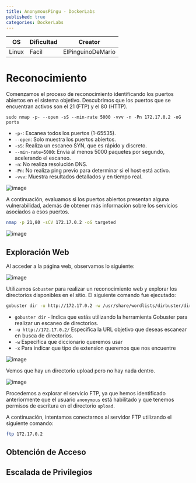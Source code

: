 ```yaml
---
title: AnonymousPingu - DockerLabs
published: true
categories: DockerLabs
---
```



| OS     | Dificultad  | Creator           |
| ------ | ----------- | -------------     | 
| Linux  |  Facil      | ElPinguinoDeMario | 


# Reconocimiento 
Comenzamos el proceso de reconocimiento identificando los puertos abiertos en el sistema objetivo. Descubrimos que los puertos que se encuentran activos son el 21 (FTP) y el 80 (HTTP).
```shell
sudo nmap -p- --open -sS --min-rate 5000 -vvv -n -Pn 172.17.0.2 -oG ports 
```
-  `-p-`: Escanea todos los puertos (1-65535).
- `--open`: Solo muestra los puertos abiertos.
- `-sS`: Realiza un escaneo SYN, que es rápido y discreto.
- `--min-rate=5000`: Envía al menos 5000 paquetes por segundo, acelerando el escaneo.
- `-n`: No realiza resolución DNS.
- `-Pn`: No realiza ping previo para determinar si el host está activo.
- `-vvv`: Muestra resultados detallados y en tiempo real.

![image](https://github.com/user-attachments/assets/fbdcf75b-e25d-4d92-8797-3e558b2a92e6)

A continuación, evaluamos si los puertos abiertos presentan alguna vulnerabilidad, además de obtener más información sobre los servicios asociados a esos puertos.

```bash
nmap -p 21,80 -sCV 172.17.0.2 -oG targeted
```
![image](https://github.com/user-attachments/assets/35d4dab8-0433-48d9-9943-52e4e2a36bfd)

## Exploración Web
Al acceder a la página web, observamos lo siguiente:

![image](https://github.com/user-attachments/assets/ede1f8d5-c313-4e69-94ee-aee4e813aa5e)

Utilizamos `Gobuster` para realizar un reconocimiento web y explorar los directorios disponibles en el sitio. El siguiente comando fue ejecutado:

```bash
gobuster dir -u http://172.17.0.2 -w /usr/share/wordlists/dirbuster/directory-list-2.3-medium.txt -x php,doc,html,txt,img
```
- `gobuster dir` - Indica que estás utilizando la herramienta Gobuster para realizar un escaneo de directorios.
- `-u http://172.17.0.2/` Especifica la URL objetivo que deseas escanear en busca de directorios.
- `-w` Especifica que diccionario queremos usar
- `-x` Para indicar que tipo de extension queremos que nos encuentre

![image](https://github.com/user-attachments/assets/7684d11b-a469-40f3-8254-b0d964ec0112)

Vemos que hay un directorio upload pero no hay nada dentro.

![image](https://github.com/user-attachments/assets/d2061512-4cf0-4b1a-90a6-0abaad99a259)

Procedemos a explorar el servicio FTP, ya que hemos identificado anteriormente que el usuario `anonymous` está habilitado y que tenemos permisos de escritura en el directorio `upload`. 

A continuación, intentamos conectarnos al servidor FTP utilizando el siguiente comando:
```bash
ftp 172.17.0.2
```

## Obtención de Acceso

## Escalada de Privilegios

